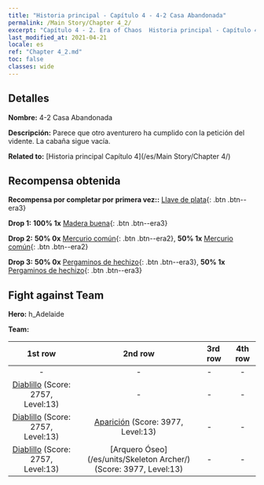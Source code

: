 ```yaml
---
title: "Historia principal - Capítulo 4 - 4-2 Casa Abandonada"
permalink: /Main Story/Chapter 4_2/
excerpt: "Capítulo 4 - 2. Era of Chaos  Historia principal - Capítulo 4_2. 4-2 Casa Abandonada"
last_modified_at: 2021-04-21
locale: es
ref: "Chapter 4_2.md"
toc: false
classes: wide
---
```


## Detalles

 **Nombre:** 4-2 Casa Abandonada

 **Descripción:** Parece que otro aventurero ha cumplido con la petición del vidente. La cabaña sigue vacía.

 **Related to:** [Historia principal Capítulo 4](/es/Main Story/Chapter 4/)

## Recompensa obtenida

 **Recompensa por completar por primera vez::** [Llave de plata](/es/Items/con_693/){: .btn .btn--era3}

 **Drop 1:** **100% 1x** [Madera buena](/es/Items/mat_13/){: .btn .btn--era3}

 **Drop 2:** **50% 0x** [Mercurio común](/es/Items/mat_8/){: .btn .btn--era2}, **50% 1x** [Mercurio común](/es/Items/mat_8/){: .btn .btn--era2}

 **Drop 3:** **50% 0x** [Pergaminos de hechizo](/es/Items/con_694/){: .btn .btn--era3}, **50% 1x** [Pergaminos de hechizo](/es/Items/con_694/){: .btn .btn--era3}


## Fight against Team
 **Hero:** h_Adelaide

 **Team:**


  | 1st row | 2nd row | 3rd row | 4th row |
  |:----:|:----:|:----|:----:|
  | - | - | - | - |
  | [Diablillo](/es/units/Imp/) (Score: 2757, Level:13)  | - | - | - |
  | [Diablillo](/es/units/Imp/) (Score: 2757, Level:13)  | [Aparición](/es/units/Wight/) (Score: 3977, Level:13)  | - | - |
  | [Diablillo](/es/units/Imp/) (Score: 2757, Level:13)  | [Arquero Óseo](/es/units/Skeleton Archer/) (Score: 3977, Level:13)  | - | - |


